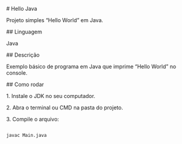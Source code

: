 \# Hello Java



Projeto simples “Hello World” em Java.



\## Linguagem

Java



\## Descrição

Exemplo básico de programa em Java que imprime “Hello World” no console.



\## Como rodar

1\. Instale o JDK no seu computador.

2\. Abra o terminal ou CMD na pasta do projeto.

3\. Compile o arquivo:

```bash

javac Main.java



